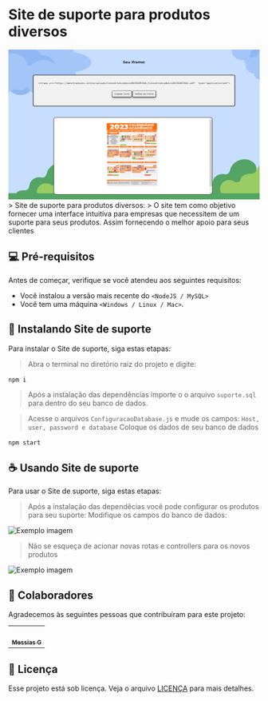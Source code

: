 # Site de suporte para produtos diversos


<img src="./iframeShot.png" alt="Exemplo imagem" width="700" height="300"> 
> Site de suporte para produtos diversos:
> O site tem como objetivo fornecer uma interface intuitiva para empresas que necessitem de um suporte para seus produtos. Assim fornecendo o melhor apoio para seus clientes

## 💻 Pré-requisitos

Antes de começar, verifique se você atendeu aos seguintes requisitos:

* Você instalou a versão mais recente do `<NodeJS / MySQL>`
* Você tem uma máquina `<Windows / Linux / Mac>`.
  
## 🚀 Instalando Site de suporte

Para instalar o Site de suporte, siga estas etapas:

> Abra o terminal no diretório raiz do projeto e digite:
```
npm i
```
> Após a instalação das dependências importe o o arquivo `suporte.sql` para dentro do seu banco de dados.

> Acesse o arquivos `ConfiguracaoDatabase.js` e mude os campos:
> `Host, user, password e database` Coloque os dados de seu banco de dados

```
npm start
```
 
## ☕ Usando Site de suporte

Para usar o Site de suporte, siga estas etapas:
>Após a instalação das dependêcias você pode configurar os produtos para seu suporte:
>Modifique os campos do banco de dados:

<img src="./assets/img/banco.PNG" alt="Exemplo imagem" width="300" height="80">

>Não se esqueça de acionar novas rotas e controllers para os novos produtos
<img src="./assets/img/Routes.PNG" alt="Exemplo imagem" width="300" height="80">

## 🤝 Colaboradores

Agradecemos às seguintes pessoas que contribuíram para este projeto:

<table>
  <tr>
    <td align="center">
      <a href="https://github.com/Messiaslogia">
        <img src="./assets/img/perfil.jfif" width="100px;" alt=""/><br>
        <sub>
          <b>Messias G</b>
        </sub>
      </a>
    </td>
  </tr>
</table>

## 📝 Licença

Esse projeto está sob licença. Veja o arquivo [LICENÇA](LICENSE.md) para mais detalhes.

